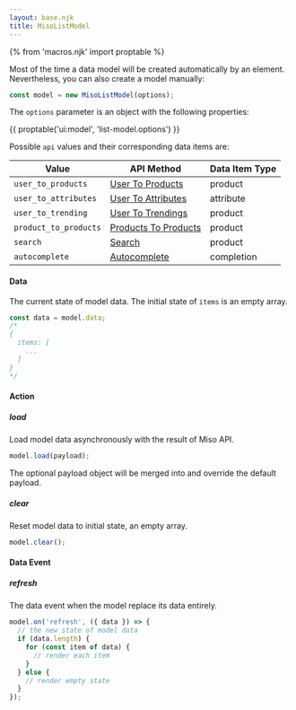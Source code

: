 ```yaml
---
layout: base.njk
title: MisoListModel
---
```

{% from 'macros.njk' import proptable %}

Most of the time a data model will be created automatically by an element. Nevertheless, you can also create a model manually:
```js
const model = new MisoListModel(options);
```

The `options` parameter is an object with the following properties:

{{ proptable('ui:model', 'list-model.options') }}

Possible `api` values and their corresponding data items are:

<table class="table">
  <thead>
    <tr>
      <th scope="col">Value</th>
      <th scope="col">API Method</th>
      <th scope="col">Data Item Type</th>
    </tr>
  </thead>
  <tbody>
    <tr>
      <td><code>user_to_products</code></td>
      <td><a href="../../../sdk/recommendation/user_to_products">User To Products</a></td>
      <td>product</td>
    </tr>
    <tr>
      <td><code>user_to_attributes</code></td>
      <td><a href="../../../sdk/recommendation/user_to_attributes">User To Attributes</a></td>
      <td>attribute</td>
    </tr>
    <tr>
      <td><code>user_to_trending</code></td>
      <td><a href="../../../sdk/recommendation/user_to_trending">User To Trendings</a></td>
      <td>product</td>
    </tr>
    <tr>
      <td><code>product_to_products</code></td>
      <td><a href="../../../sdk/recommendation/product_to_products">Products To Products</a></td>
      <td>product</td>
    </tr>
    <tr>
      <td><code>search</code></td>
      <td><a href="../../../sdk/search/search">Search</a></td>
      <td>product</td>
    </tr>
    <tr>
      <td><code>autocomplete</code></td>
      <td><a href="../../../sdk/search/autocomplete">Autocomplete</a></td>
      <td>completion</td>
    </tr>
  </tbody>
</table>

#### Data
The current state of model data. The initial state of `items` is an empty array.
```js
const data = model.data;
/*
{
  items: [
    ...
  ]
}
*/
```



#### Action

##### load
Load model data asynchronously with the result of Miso API.
```js
model.load(payload);
```
The optional payload object will be merged into and override the default payload.

##### clear
Reset model data to initial state, an empty array.
```js
model.clear();
```



#### Data Event

##### refresh
The data event when the model replace its data entirely.
```js
model.on('refresh', ({ data }) => {
  // the new state of model data
  if (data.length) {
    for (const item of data) {
      // render each item
    }
  } else {
    // render empty state
  }
});
```
